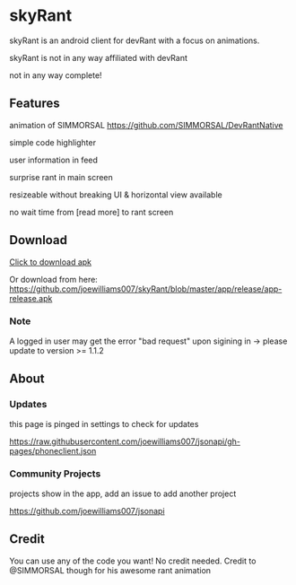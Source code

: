 # skyRant
skyRant is an android client for devRant with a focus on animations.

skyRant is not in any way affiliated with devRant

not in any way complete!
## Features
animation of SIMMORSAL https://github.com/SIMMORSAL/DevRantNative

simple code highlighter

user information in feed

surprise rant in main screen

resizeable without breaking UI & horizontal view available

no wait time from [read more] to rant screen
## Download

[Click to download apk](https://github.com/joewilliams007/skyRant/blob/master/app/release/app-release.apk?raw=true)

Or download from here: https://github.com/joewilliams007/skyRant/blob/master/app/release/app-release.apk

### Note

A logged in user may get the error "bad request" upon sigining in -> please update to version >= 1.1.2

## About
### Updates
this page is pinged in settings to check for updates

https://raw.githubusercontent.com/joewilliams007/jsonapi/gh-pages/phoneclient.json

### Community Projects
projects show in the app, add an issue to add another project

https://github.com/joewilliams007/jsonapi

## Credit
You can use any of the code you want! No credit needed. Credit to @SIMMORSAL though for his awesome rant animation
